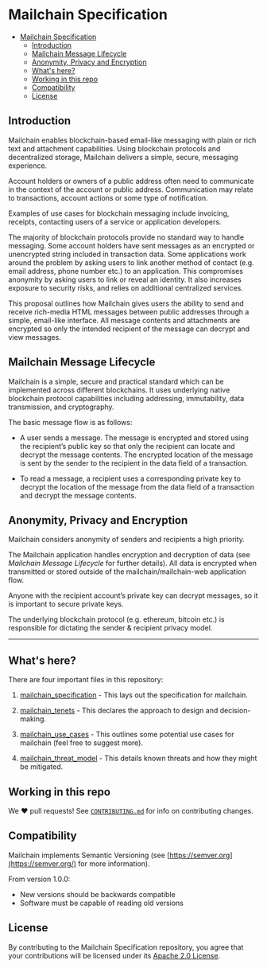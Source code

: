# Mailchain Specification


<!-- @import "[TOC]" {cmd="toc" depthFrom=1 depthTo=6 orderedList=false} -->

<!-- code_chunk_output -->

* [Mailchain Specification](#mailchain-specification)
	* [Introduction](#introduction)
	* [Mailchain Message Lifecycle](#mailchain-message-lifecycle)
	* [Anonymity, Privacy and Encryption](#anonymity-privacy-and-encryption)
	* [What's here?](#whats-here)
	* [Working in this repo](#working-in-this-repo)
	* [Compatibility](#compatibility)
	* [License](#license)

<!-- /code_chunk_output -->


## Introduction
Mailchain enables blockchain-based email-like messaging with plain or rich text and attachment capabilities. Using blockchain protocols and decentralized storage, Mailchain delivers a simple, secure, messaging experience.

Account holders or owners of a public address often need to communicate in the context of the account or public address. Communication may relate to transactions, account actions or some type of notification.

Examples of use cases for blockchain messaging include invoicing, receipts, contacting users of a service or application developers.

The majority of blockchain protocols provide no standard way to handle messaging. Some account holders have sent messages as an encrypted or unencrypted string included in transaction data. Some applications work around the problem by asking users to link another method of contact (e.g. email address, phone number etc.) to an application. This compromises anonymity by asking users to link or reveal an identity. It also increases exposure to security risks, and relies on additional centralized services.

This proposal outlines how Mailchain gives users the ability to send and receive rich-media HTML messages between public addresses through a simple, email-like interface. All message contents and attachments are encrypted so only the intended recipient of the message can decrypt and view messages.

## Mailchain Message Lifecycle 
Mailchain is a simple, secure and practical standard which can be implemented across different blockchains. It uses underlying native blockchain protocol capabilities including addressing, immutability, data transmission, and cryptography.

The basic message flow is as follows:

* A user sends a message. The message is encrypted and stored using the recipient’s public key so that only the recipient can locate and decrypt the message contents. The encrypted location of the message is sent by the sender to the recipient in the data field of a transaction.

* To read a message, a recipient uses a corresponding private key to decrypt the location of the message from the data field of a transaction and decrypt the message contents.

## Anonymity, Privacy and Encryption
Mailchain considers anonymity of senders and recipients a high priority.

The Mailchain application handles encryption and decryption of data (see *Mailchain Message Lifecycle* for further details). All data is encrypted when transmitted or stored outside of the mailchain/mailchain-web application flow.

Anyone with the recipient account’s private key can decrypt messages, so it is important to secure private keys.

The underlying blockchain protocol (e.g. ethereum, bitcoin etc.) is responsible for dictating the sender & recipient privacy model.

---

## What's here?

There are four important files in this repository:

1. [mailchain_specification](https://github.com/mailchain/mailchain-specification/blob/master/mailchain_specification.md) - This lays out the specification for mailchain.

1. [mailchain_tenets](https://github.com/mailchain/mailchain-specification/blob/master/mailchain_tenets.md) - This declares the approach to design and decision-making.

1. [mailchain_use_cases](https://github.com/mailchain/mailchain-specification/blob/master/mailchain_use_cases.md) - This outlines some potential use cases for mailchain (feel free to suggest more).

1. [mailchain_threat_model](https://github.com/mailchain/mailchain-specification/blob/master/mailchain_threat_model.md) - This details known threats and how they might be mitigated.

## Working in this repo

We :heart: pull requests! See [`CONTRIBUTING.md`](CONTRIBUTING.md) for info on contributing changes.

## Compatibility
Mailchain implements Semantic Versioning (see  [https://semver.org](https://semver.org/)  for more information).

From version 1.0.0:
* New versions should be backwards compatible
* Software must be capable of reading old versions

## License

By contributing to the Mailchain Specification repository, you agree that your contributions will be licensed under its [Apache 2.0 License](https://github.com/mailchain/mailchain-specification/blob/master/LICENSE).

